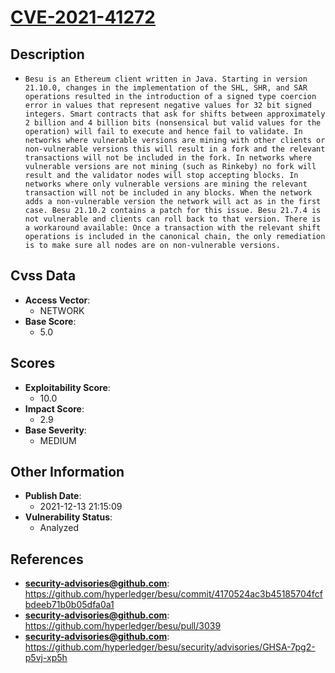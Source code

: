 
# [CVE-2021-41272](https://cve.mitre.org/cgi-bin/cvename.cgi?name=CVE-2021-41272)

## Description

- `Besu is an Ethereum client written in Java. Starting in version 21.10.0, changes in the implementation of the SHL, SHR, and SAR operations resulted in the introduction of a signed type coercion error in values that represent negative values for 32 bit signed integers. Smart contracts that ask for shifts between approximately 2 billion and 4 billion bits (nonsensical but valid values for the operation) will fail to execute and hence fail to validate. In networks where vulnerable versions are mining with other clients or non-vulnerable versions this will result in a fork and the relevant transactions will not be included in the fork. In networks where vulnerable versions are not mining (such as Rinkeby) no fork will result and the validator nodes will stop accepting blocks. In networks where only vulnerable versions are mining the relevant transaction will not be included in any blocks. When the network adds a non-vulnerable version the network will act as in the first case. Besu 21.10.2 contains a patch for this issue. Besu 21.7.4 is not vulnerable and clients can roll back to that version. There is a workaround available: Once a transaction with the relevant shift operations is included in the canonical chain, the only remediation is to make sure all nodes are on non-vulnerable versions.`

## Cvss Data

- **Access Vector**:
  - NETWORK
- **Base Score**:
  - 5.0

## Scores

- **Exploitability Score**:
  - 10.0
- **Impact Score**:
  - 2.9
- **Base Severity**:
  - MEDIUM

## Other Information

- **Publish Date**:
  - 2021-12-13 21:15:09
- **Vulnerability Status**:
  - Analyzed

## References

- **security-advisories@github.com**: https://github.com/hyperledger/besu/commit/4170524ac3b45185704fcfbdeeb71b0b05dfa0a1
- **security-advisories@github.com**: https://github.com/hyperledger/besu/pull/3039
- **security-advisories@github.com**: https://github.com/hyperledger/besu/security/advisories/GHSA-7pg2-p5vj-xp5h
